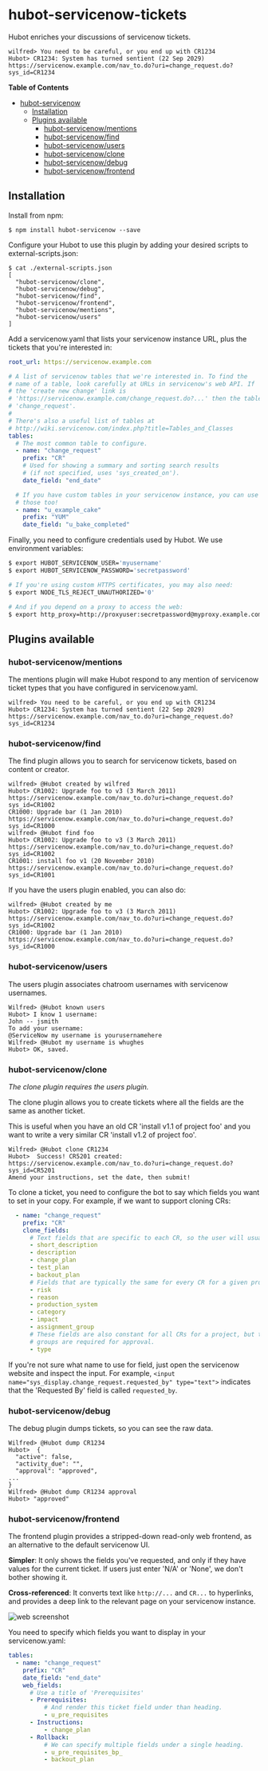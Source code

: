 # hubot-servicenow-tickets

Hubot enriches your discussions of servicenow tickets.

```
wilfred> You need to be careful, or you end up with CR1234
Hubot> CR1234: System has turned sentient (22 Sep 2029) https://servicenow.example.com/nav_to.do?uri=change_request.do?sys_id=CR1234
```

<!-- markdown-toc start - Don't edit this section. Run M-x markdown-toc-generate-toc again -->
**Table of Contents**

- [hubot-servicenow](#hubot-servicenow)
    - [Installation](#installation)
    - [Plugins available](#plugins-available)
        - [hubot-servicenow/mentions](#hubot-servicenowmentions)
        - [hubot-servicenow/find](#hubot-servicenowfind)
        - [hubot-servicenow/users](#hubot-servicenowusers)
        - [hubot-servicenow/clone](#hubot-servicenowclone)
        - [hubot-servicenow/debug](#hubot-servicenowdebug)
        - [hubot-servicenow/frontend](#hubot-servicenowfrontend)

<!-- markdown-toc end -->

## Installation

Install from npm:

```
$ npm install hubot-servicenow --save
```

Configure your Hubot to use this plugin by adding your desired scripts
to external-scripts.json:

```
$ cat ./external-scripts.json
[
  "hubot-servicenow/clone",
  "hubot-servicenow/debug",
  "hubot-servicenow/find",
  "hubot-servicenow/frontend",
  "hubot-servicenow/mentions",
  "hubot-servicenow/users"
]
```

Add a servicenow.yaml that lists your servicenow instance URL, plus the
tickets that you're interested in:

``` yaml
root_url: https://servicenow.example.com

# A list of servicenow tables that we're interested in. To find the
# name of a table, look carefully at URLs in servicenow's web API. If
# the 'create new change' link is
# 'https://servicenow.example.com/change_request.do?...' then the table name is
# 'change_request'.
#
# There's also a useful list of tables at
# http://wiki.servicenow.com/index.php?title=Tables_and_Classes
tables:
  # The most common table to configure.
  - name: "change_request"
    prefix: "CR"
    # Used for showing a summary and sorting search results
    # (if not specified, uses 'sys_created_on').
    date_field: "end_date"

  # If you have custom tables in your servicenow instance, you can use
  # those too!
  - name: "u_example_cake"
    prefix: "YUM"
    date_field: "u_bake_completed"
```

Finally, you need to configure credentials used by Hubot. We use
environment variables:

```bash
$ export HUBOT_SERVICENOW_USER='myusername'
$ export HUBOT_SERVICENOW_PASSWORD='secretpassword'

# If you're using custom HTTPS certificates, you may also need:
$ export NODE_TLS_REJECT_UNAUTHORIZED='0'

# And if you depend on a proxy to access the web:
$ export http_proxy=http://proxyuser:secretpassword@myproxy.example.com
```

## Plugins available

### hubot-servicenow/mentions

The mentions plugin will make Hubot respond to any mention of
servicenow ticket types that you have configured in servicenow.yaml.

```
wilfred> You need to be careful, or you end up with CR1234
Hubot> CR1234: System has turned sentient (22 Sep 2029) https://servicenow.example.com/nav_to.do?uri=change_request.do?sys_id=CR1234
```

### hubot-servicenow/find

The find plugin allows you to search for servicenow tickets, based on
content or creator.

```
wilfred> @Hubot created by wilfred
Hubot> CR1002: Upgrade foo to v3 (3 March 2011) https://servicenow.example.com/nav_to.do?uri=change_request.do?sys_id=CR1002
CR1000: Upgrade bar (1 Jan 2010) https://servicenow.example.com/nav_to.do?uri=change_request.do?sys_id=CR1000
wilfred> @Hubot find foo
Hubot> CR1002: Upgrade foo to v3 (3 March 2011) https://servicenow.example.com/nav_to.do?uri=change_request.do?sys_id=CR1002
CR1001: install foo v1 (20 November 2010) https://servicenow.example.com/nav_to.do?uri=change_request.do?sys_id=CR1001
```

If you have the users plugin enabled, you can also do:

```
wilfred> @Hubot created by me
Hubot> CR1002: Upgrade foo to v3 (3 March 2011) https://servicenow.example.com/nav_to.do?uri=change_request.do?sys_id=CR1002
CR1000: Upgrade bar (1 Jan 2010) https://servicenow.example.com/nav_to.do?uri=change_request.do?sys_id=CR1000
```

### hubot-servicenow/users

The users plugin associates chatroom usernames with servicenow
usernames.

```
Wilfred> @Hubot known users
Hubot> I know 1 username:
John -- jsmith
To add your username:
@ServiceNow my username is yourusernamehere
Wilfred> @Hubot my username is whughes
Hubot> OK, saved.
```

### hubot-servicenow/clone

*The clone plugin requires the users plugin.*

The clone plugin allows you to create tickets where all the fields are
the same as another ticket.

This is useful when you have an old CR 'install v1.1 of project foo'
and you want to write a very similar CR 'install v1.2 of project foo'.

```
Wilfred> @Hubot clone CR1234
Hubot>  Success! CR5201 created: https://servicenow.example.com/nav_to.do?uri=change_request.do?sys_id=CR5201
Amend your instructions, set the date, then submit!
```

To clone a ticket, you need to configure the bot to say which fields
you want to set in your copy. For example, if we want to support
cloning CRs:

``` yaml
  - name: "change_request"
    prefix: "CR"
    clone_fields:
      # Text fields that are specific to each CR, so the user will usually need to amend.
      - short_description
      - description
      - change_plan
      - test_plan
      - backout_plan
      # Fields that are typically the same for every CR for a given project.
      - risk
      - reason
      - production_system
      - category
      - impact
      - assignment_group
      # These fields are also constant for all CRs for a project, but they often affect which
      # groups are required for approval.
      - type
```

If you're not sure what name to use for field, just open the
servicenow website and inspect the input. For example,
`<input name="sys_display.change_request.requested_by" type="text">`
indicates that the 'Requested By' field is called `requested_by`.

### hubot-servicenow/debug

The debug plugin dumps tickets, so you can see the raw data.

```
Wilfred> @Hubot dump CR1234
Hubot>  {
  "active": false,
  "activity_due": "",
  "approval": "approved",
...
}
Wilfred> @Hubot dump CR1234 approval
Hubot> "approved"
```

### hubot-servicenow/frontend

The frontend plugin provides a stripped-down read-only web frontend,
as an alternative to the default servicenow UI.

**Simpler**: It only shows the fields you've requested, and only if
they have values for the current ticket. If users just enter 'N/A' or
'None', we don't bother showing it.

**Cross-referenced**: It converts text like `http://...` and `CR...`
to hyperlinks, and provides a deep link to the relevant page on your
servicenow instance.

![web screenshot](hubot_servicenow_frontend.png)

You need to specify which fields you want to display in your
servicenow.yaml:

``` yaml
tables:
  - name: "change_request"
    prefix: "CR"
    date_field: "end_date"
    web_fields:
      # Use a title of 'Prerequisites'
      - Prerequisites:
          # And render this ticket field under than heading.
          - u_pre_requisites
      - Instructions:
          - change_plan
      - Rollback:
          # We can specify multiple fields under a single heading.
          - u_pre_requisites_bp_
          - backout_plan
```

